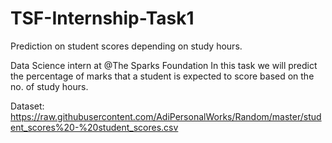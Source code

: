 # TSF-Internship-Task1
Prediction on student scores depending on study hours.

Data Science intern at @The Sparks Foundation
In this task we will predict the percentage of marks that a student is expected to score based on the no. of study hours.

Dataset: https://raw.githubusercontent.com/AdiPersonalWorks/Random/master/student_scores%20-%20student_scores.csv
